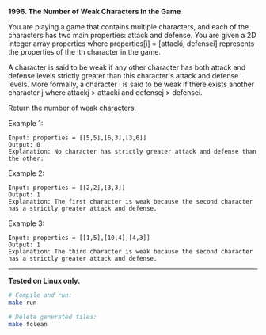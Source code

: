 **1996. The Number of Weak Characters in the Game**

You are playing a game that contains multiple characters, and each of the characters has two main properties: attack and defense. You are given a 2D integer array properties where properties[i] = [attacki, defensei] represents the properties of the ith character in the game.

A character is said to be weak if any other character has both attack and defense levels strictly greater than this character's attack and defense levels. More formally, a character i is said to be weak if there exists another character j where attackj > attacki and defensej > defensei.

Return the number of weak characters.

Example 1:
```
Input: properties = [[5,5],[6,3],[3,6]]
Output: 0
Explanation: No character has strictly greater attack and defense than the other.
```

Example 2:
```
Input: properties = [[2,2],[3,3]]
Output: 1
Explanation: The first character is weak because the second character has a strictly greater attack and defense.
```

Example 3:
```
Input: properties = [[1,5],[10,4],[4,3]]
Output: 1
Explanation: The third character is weak because the second character has a strictly greater attack and defense.
```

---

**Tested on Linux only.**

```bash
# Compile and run:
make run

# Delete generated files:
make fclean
